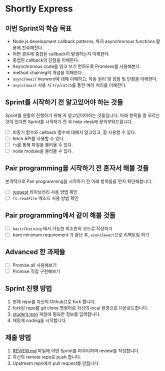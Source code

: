 # Shortly Express

## 이번 Sprint의 학습 목표

- Node.js development callback patterns, 특히 asynchronous functions 활용에 친숙해진다.
- 어떤 경우에 중첩된 callback이 발생하는지 이해한다.
- 중첩된 callback의 단점을 이해한다.
- Asynchronous code를 읽고 쓰기 편하도록 Promises를 사용해본다.
- method chaining의 개념을 이해한다.
- `async`/`await` keyword에 대해 이해하고, 작동 원리 및 장점 및 단점을 이해한다.
- `async`/`await` 사용 시 `try`/`catch`를 통한 에러 처리를 이해한다.

## Sprint를 시작하기 전 알고있어야 하는 것들

Sprint를 원활히 진행하기 위해 꼭 알고있어야하는 것들입니다.
아래 항목들 중 모르는 것이 있다면 Sprint를 시작하기 전 꼭 help-desk에 문의부탁드립니다.

- [ ] 비동기 함수와 callback 함수에 대해서 알고있고, 잘 사용할 수 있다.
- [ ] fetch API를 사용할 수 있다.
- [ ] `fs`를 통해 파일을 불러올 수 있다.
- [ ] node module을 불러올 수 있다.

## Pair programming을 시작하기 전 혼자서 해볼 것들

본격적으로 Pair programming을 시작하기 전 아래 항목들을 먼저 확인해봅니다.

- [ ] [request](https://github.com/request/request) 라이브러리 사용 방법 확인
- [ ] `fs.readFile` 메소드 사용 방법 확인

## Pair programming에서 같이 해볼 것들

- [ ] `basicChaining` 에서 가능한 최소한의 코드로 작성하기
- [ ] bare minimum requirement 가 끝난 후, `async`/`await`으로 리팩토링 하기

## Advanced 한 과제들

- [ ] Promise.all 사용해보기
- [ ] Promise 직접 구현해보기

## Sprint 진행 방법

1. 현재 repo를 자신의 Github으로 fork 합니다.
2. fork된 repo를 git clone 명령어로 자신의 local 환경으로 다운로드합니다.
3. [student.json](student.json) 파일에 필요한 정보를 입력합니다.
4. 재밌게 coding을 시작합니다.

## 제출 방법

1. [REVIEW.md](REVIEW.md) 파일에 이번 Sprint를 마무리하며 review를 작성합니다.
2. 자신의 remote repo로 push 합니다.
3. Upstream repo에서 pull request를 만듭니다.
